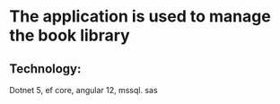 # The application is used to manage the book library
## Technology:
Dotnet 5, ef core, angular 12, mssql.
sas
